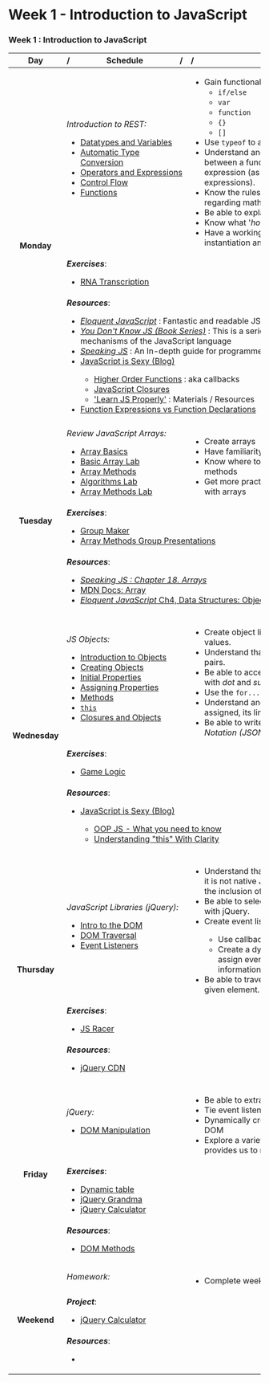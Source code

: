 # Week 1 - Introduction to JavaScript
### <a name="week1"> Week 1 : Introduction to JavaScript
<table>
<thead>
  <tr>
    <th align="center">Day</th>
    <th align="center">/&nbsp;&nbsp;&nbsp;&nbsp;&nbsp;&nbsp;&nbsp;&nbsp;&nbsp;&nbsp;&nbsp;&nbsp;&nbsp;&nbsp;&nbsp;&nbsp;&nbsp;Schedule&nbsp;&nbsp;&nbsp;&nbsp;&nbsp;&nbsp;&nbsp;&nbsp;&nbsp;&nbsp;&nbsp;&nbsp;&nbsp;&nbsp;&nbsp;&nbsp;&nbsp;/</th>
    <th align="center">/&nbsp;&nbsp;&nbsp;&nbsp;&nbsp;&nbsp;&nbsp;&nbsp;&nbsp;&nbsp;&nbsp;&nbsp;&nbsp;&nbsp;&nbsp;&nbsp;&nbsp;&nbsp;&nbsp;&nbsp;&nbsp;&nbsp;&nbsp;&nbsp;&nbsp;&nbsp;&nbsp;&nbsp;&nbsp;&nbsp;&nbsp;&nbsp;&nbsp;&nbsp;&nbsp;&nbsp;&nbsp;&nbsp;&nbsp;Objectives&nbsp;&nbsp;&nbsp;&nbsp;&nbsp;&nbsp;&nbsp;&nbsp;&nbsp;&nbsp;&nbsp;&nbsp;&nbsp;&nbsp;&nbsp;&nbsp;&nbsp;&nbsp;&nbsp;&nbsp;&nbsp;&nbsp;&nbsp;&nbsp;&nbsp;&nbsp;&nbsp;&nbsp;&nbsp;&nbsp;&nbsp;&nbsp;&nbsp;&nbsp;&nbsp;&nbsp;&nbsp;&nbsp;/</th>
  </tr>
</thead>
<tbody>
  <tr>
    <td rowspan="3" align="center">
      <b>Monday</b>
    </td>
    <td>
      <div>
        <i>Introduction to REST:</i>
      </div>
      <ul>
        <li><a href="1_fundamentals/ch1-types/README.md">Datatypes and Variables</a></li>
        <li><a href="1_fundamentals/ch2-determining-type-and-equality/README.md">Automatic Type Conversion</a></li>
        <li><a href="1_fundamentals/ch3-type-conversion/README.md">Operators and Expressions</a></li>
        <li><a href="1_fundamentals/ch4-conditionals-and-loops/README.md">Control Flow</a></li>
        <li><a href="1_fundamentals/ch5-functions/README.md">Functions</a></li>
      </ul>
    </td>
    <td>
      <ul>
        <li>Gain functional knowledge of JavaScript syntax:
          <ul>
            <li><code>if/else</code></li>
            <li><code>var</code></li>
            <li><code>function</code></li>
            <li><code>{}</code></li>
            <li><code>[]</code></li>
          </ul>
        </li>
        <li>Use <code>typeof</code> to assess the type of a value</li>
        <li>Understand and be able to explain the difference between a function declaration and a function expression (as well as why you should use function expressions).</li>
        <li>Know the rules for JS type conversion, specifically regarding math operations.</li>
        <li>Be able to explain JavaScript's <i>scope</i>.</li>
        <li>Know what '<i>hoisting</i>' is and be able to explain it.</li>
        <li>Have a working knowledge of JavaScript array instantiation and array methods.</li>
      </ul>
    </td>
  </tr>
  <tr>
    <td colspan="2">
      <div>
        <b><i>Exercises</i></b>:
          <ul>
            <li><a href="1_fundamentals/exercises/rnaTranscription">RNA Transcription</a></li>
          </ul>
      </div>
    </td>
  </tr>  
  <tr>
      <td colspan="2">
        <div>
          <b><i>Resources</i></b>:
            <ul>
            <li><a href="http://eloquentjavascript.net/"><i>Eloquent JavaScript</i></a> : Fantastic and readable JS resource</li>
            <li><a href="https://github.com/getify/You-Dont-Know-JS"><i>You Don't Know JS (Book Series)</i></a> : This is a series of books diving deep into the core mechanisms of the JavaScript language</li>
            <li><a href="http://speakingjs.com/es5/index.html"><i>Speaking JS</i></a> : An In-depth guide for programmers</li>
            <li><a href="http://javascriptissexy.com/">JavaScript is Sexy (Blog)</a></li>
              <ul>
                <li><a href="http://javascriptissexy.com/understand-javascript-callback-functions-and-use-them/">Higher Order Functions</a> : aka callbacks</li>
                <li><a href="http://javascriptissexy.com/understand-javascript-closures-with-ease/">JavaScript Closures</a></li>
                <li><a href="http://javascriptissexy.com/how-to-learn-javascript-properly/">'Learn JS Properly'</a> : Materials / Resources</li>
              </ul>
            <li><a href="https://javascriptweblog.wordpress.com/2010/07/06/function-declarations-vs-function-expressions/">Function Expressions vs Function Declarations</a></li>
            </ul>
        </div>
      </td>
    </tr>
  </tr>
<tr>
  <td colspan="3" align="center"></td>
</tr>
    <tr>
      <td rowspan="3" align="center">
        <b>Tuesday</b>
      </td>
      <td>
        <div><i>Review JavaScript Arrays:</i></div>
        <ul>
          <li><a href="2_arrays/ch1/README.md">Array Basics</a></li>
          <li><a href="2_arrays/ch1/basicArrays">Basic Array Lab</a></li>
          <li><a href="2_arrays/ch2/README.md">Array Methods</a></li>
          <li><a href="2_arrays/ch2/algorithms">Algorithms Lab</a></li>
          <li><a href="2_arrays/ch2/arrayMethods">Array Methods Lab</a></li>
        </ul>
      </td>
      <td>
        <ul>
          <li>Create arrays</li>
          <li>Have familiarity with common array method</li>
          <li>Know where to find resources for additional array methods</li>
          <li>Get more practice using functions and control flow with arrays</li>
        </ul>
      </td>
    </tr>
    <tr>
      <td colspan="2">
        <div>
          <b><i>Exercises</i></b>:
            <ul>
              <li><a href="2_arrays/exercises/groupMaker">Group Maker</a></li>
              <li><a href="2_arrays/exercises/arrayMethodsGroupPresentation">Array Methods Group Presentations</a></li>
            </ul>
        </div>
      </td>
    </tr>  
    <tr>
        <td colspan="2">
          <div>
            <b><i>Resources</i></b>:
              <ul>
                <li><a href="http://speakingjs.com/es5/ch18.html"><i>Speaking JS : Chapter 18. Arrays</i></a></li>
                <li><a href="https://developer.mozilla.org/en-US/docs/Web/JavaScript/Reference/Global_Objects/Array">MDN Docs: Array</a></li>
                <li><a href="http://eloquentjavascript.net/04_data.html"><i>Eloquent JavaScript</i> Ch4, Data Structures: Objects and Arrays</a></li>
              </ul>
          </div>
        </td>
      </tr>
    </tr>
    <tr>
      <td colspan="3" align="center"></td>
    </tr>
        <tr>
          <td rowspan="3" align="center">
            <b>Wednesday</b>
          </td>
          <td>
            <div>
              <i>JS Objects:</i>
            </div>
            <ul>
              <li><a href="3_objects/ch1/README.md">Introduction to Objects</a></li>
              <li><a href="3_objects/ch2/README.md">Creating Objects</a></li>
              <li><a href="3_objects/ch3/README.md">Initial Properties</a></li>
              <li><a href="3_objects/ch4/README.md">Assigning Properties</a></li>
              <li><a href="3_objects/ch5/README.md">Methods</a></li>
              <li><a href="3_objects/ch6/README.md"><code>this</code></a></li>
              <li><a href="3_objects/ch7/README.md">Closures and Objects</a></li>  
            </ul>
          </td>
          <td>
            <ul>
              <li>Create object literals, with or without properties and values.</li>
              <li>Understand that JavaScript objects are <i>key-value</i> pairs.</li>
              <li>Be able to access and assign properties to objects with <i>dot</i> and <i>subscript</i> notation.</li>
              <li>Use the <code>for...in</code> loop.</li>
              <li>Understand and explain how and when <code>this</code> is assigned, its limitations, and best practices.</li>
              <li>Be able to write, read and modify <i>JavaScript Object Notation (JSON)</i></li>
            </ul>
          </td>
        </tr>
        <tr>
          <td colspan="2">
            <div>
              <b><i>Exercises</i></b>:
                <ul>
                  <li><a href="./3_objects/exercises/gameLogic">Game Logic</a></li>
                </ul>
            </div>
          </td>
        </tr>  
        <tr>
            <td colspan="2">
              <div>
                <b><i>Resources</i></b>:
                  <ul>
                    <li><a href="http://javascriptissexy.com/">JavaScript is Sexy (Blog)</a></li>
                    <ul>
                      <li><a href="http://javascriptissexy.com/oop-in-javascript-what-you-need-to-know/">OOP JS - What you need to know</a></li>
                      <li><a href="http://javascriptissexy.com/understand-javascripts-this-with-clarity-and-master-it/">Understanding "this" With Clarity</a></li>
                    </ul>
                  </ul>
              </div>
            </td>
          </tr>
        </tr>
<tr>
  <td colspan="3" align="center"></td>
</tr>
    <tr>
      <td rowspan="3" align="center">
        <b>Thursday</b>
      </td>
      <td>
        <div>
          <i>JavaScript Libraries (jQuery):</i>
        </div>
        <ul>
          <li><a href="./4_dom/ch2/README.md">Intro to the DOM</a></li>
          <li><a href="./4_dom/ch3/README.md">DOM Traversal</a></li>
          <li><a href="./4_dom/ch4/README.md">Event Listeners</a></li>         
        </ul>
      </td>
      <td>
        <ul>
          <li>Understand that while jQuery is written in JavaScript, it is not native JavaScript and is a library requiring the inclusion of a dependency.</li>
          <li>Be able to select and modify elements in the DOM with jQuery.</li>
          <li>Create event listeners with handler methods:</li>
            <ul>
              <li>Use callbacks to modify the DOM after an event.</li>
              <li>Create a dynamic number of HTML elements, assign events to them, and correctly extract information about the one that was clicked.</li>
            </ul>
          <li>Be able to traverse up and down the DOM from a given element.</li>
        </ul>
      </td>
    </tr>
    <tr>
      <td colspan="2">
        <div>
          <b><i>Exercises</i></b>:
            <ul>
              <li><a href="./4_dom/exercises/jsRacer.md">JS Racer</a></li>
            </ul>
        </div>
      </td>
    </tr>  
    <tr>
        <td colspan="2">
          <div>
            <b><i>Resources</i></b>:
              <ul>
                <li><a href="https://code.jquery.com/">jQuery CDN</a></li>
              </ul>
          </div>
        </td>
      </tr>
    </tr>
<tr>
  <td colspan="3" align="center"></td>
</tr>
    <tr>
      <td rowspan="3" align="center">
        <b>Friday</b>
      </td>
      <td>
        <div>
          <i>jQuery:</i>
        </div>
        <ul>
          <li><a href="./4_dom/ch5/README.md">DOM Manipulation</a></li>  
        </ul>
      </td>
      <td>
        <ul>
          <li>Be able to extract data from forms using jQuery</li>
          <li>Tie event listeners to form submission</li>
          <li>Dynamically create and remove elements from the DOM</li>
          <li>Explore a variety of methods the jQuery library provides us to manipulate the DOM</li>
        </ul>
      </td>
    </tr>
    <tr>
      <td colspan="2">
        <div>
          <b><i>Exercises</i></b>:
            <ul>
              <li><a href="./4_dom/exercises/table.md">Dynamic table</a></li>
              <li><a href="./4_dom/exercises/jqueryGrandma">jQuery Grandma</a></li>
              <li><a href="./4_dom/exercises/jsCalculator/README.md">jQuery Calculator</a></li>         
            </ul>
        </div>
      </td>
    </tr>  
    <tr>
        <td colspan="2">
          <div>
            <b><i>Resources</i></b>:
              <ul>
                <li><a href="https://api.jquery.com/category/manipulation/">DOM Methods</a></li>              
              </ul>
          </div>
        </td>
      </tr>
    </tr>
<tr>
  <td colspan="3" align="center"></td>
</tr>
    <tr>
      <td rowspan="3" align="center">
        <b>Weekend</b>
      </td>
      <td>
        <div>
          <i>Homework:</i>
        </div>
        <ul>
        </ul>
      </td>
      <td>
        <ul>
          <li>Complete weekend homework assignment</li>
        </ul>
      </td>
    </tr>
    <tr>
      <td colspan="2">
        <div>
          <b><i>Project</i></b>:
            <ul>
              <li><a href="./4_dom/exercises/jsCalculator/README.md">jQuery Calculator</a></li>  
            </ul>
        </div>
      </td>
    </tr>  
    <tr>
        <td colspan="2">
          <div>
            <b><i>Resources</i></b>:
              <ul>
                <li></li>
              </ul>
          </div>
        </td>
      </tr>
    </tr>
</tbody>
</table>
